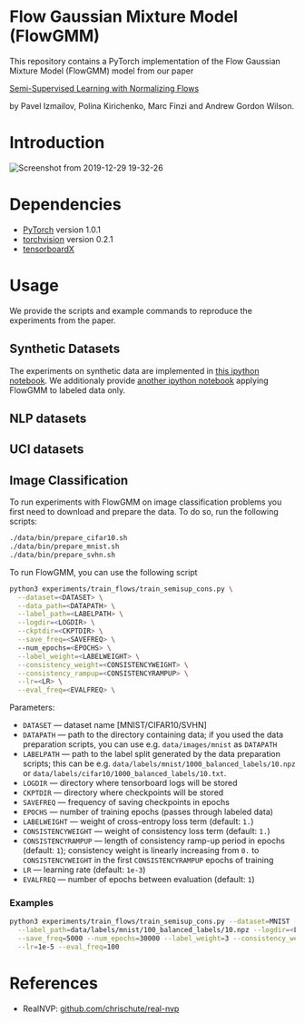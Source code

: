 # Flow Gaussian Mixture Model (FlowGMM)
This repository contains a PyTorch implementation of the Flow Gaussian Mixture Model (FlowGMM) model from our paper

[Semi-Supervised Learning with Normalizing Flows ](https://invertibleworkshop.github.io/accepted_papers/pdfs/INNF_2019_paper_28.pdf)

by Pavel Izmailov, Polina Kirichenko, Marc Finzi and Andrew Gordon Wilson.

# Introduction

![Screenshot from 2019-12-29 19-32-26](https://user-images.githubusercontent.com/14368801/71559657-fa771280-2a71-11ea-8deb-5b3b422c6c8f.png)


# Dependencies
* [PyTorch](http://pytorch.org/) version 1.0.1
* [torchvision](https://github.com/pytorch/vision/) version 0.2.1
* [tensorboardX](https://github.com/lanpa/tensorboardX)

# Usage

We provide the scripts and example commands to reproduce the experiments from the paper. 

## Synthetic Datasets

The experiments on synthetic data are implemented in [this ipython notebook](https://github.com/izmailovpavel/flow_ssl/blob/public/experiments/synthetic_data/synthetic.ipynb).
We additionaly provide [another ipython notebook](https://github.com/izmailovpavel/flow_ssl/blob/public/experiments/synthetic_data/synthetic-labeled-only.ipynb)
applying FlowGMM to labeled data only. 

## NLP datasets

## UCI datasets

## Image Classification

To run experiments with FlowGMM on image classification problems you first need to download and prepare the data.
To do so, run the following scripts:
```bash
./data/bin/prepare_cifar10.sh
./data/bin/prepare_mnist.sh
./data/bin/prepare_svhn.sh
```

To run FlowGMM, you can use the following script
```bash
python3 experiments/train_flows/train_semisup_cons.py \
  --dataset=<DATASET> \
  --data_path=<DATAPATH> \
  --label_path=<LABELPATH> \
  --logdir=<LOGDIR> \
  --ckptdir=<CKPTDIR> \
  --save_freq=<SAVEFREQ> \ 
  --num_epochs=<EPOCHS> \
  --label_weight=<LABELWEIGHT> \
  --consistency_weight=<CONSISTENCYWEIGHT> \
  --consistency_rampup=<CONSISTENCYRAMPUP> \
  --lr=<LR> \
  --eval_freq=<EVALFREQ> \
```
Parameters:

* ```DATASET``` &mdash; dataset name [MNIST/CIFAR10/SVHN]
* ```DATAPATH``` &mdash; path to the directory containing data; if you used the data preparation scripts, you can use e.g. `data/images/mnist` as `DATAPATH`
* ```LABELPATH``` &mdash; path to the label split generated by the data preparation scripts; this can be e.g. `data/labels/mnist/1000_balanced_labels/10.npz` or `data/labels/cifar10/1000_balanced_labels/10.txt`.
* ```LOGDIR``` &mdash; directory where tensorboard logs will be stored
* ```CKPTDIR``` &mdash; directory where checkpoints will be stored
* ```SAVEFREQ``` &mdash; frequency of saving checkpoints in epochs
* ```EPOCHS``` &mdash; number of training epochs (passes through labeled data)
* ```LABELWEIGHT``` &mdash; weight of cross-entropy loss term (default: `1.`)
* ```CONSISTENCYWEIGHT``` &mdash; weight of consistency loss term (default: `1.`)
* ```CONSISTENCYRAMPUP``` &mdash; length of consistency ramp-up period in epochs (default: `1`); consistency weight is linearly increasing from  `0.` to `CONSISTENCYWEIGHT` in the first `CONSISTENCYRAMPUP` epochs of training
* ```LR``` &mdash; learning rate (default: `1e-3`)
* ```EVALFREQ``` &mdash; number of epochs between evaluation (default: `1`)


### Examples

```bash
python3 experiments/train_flows/train_semisup_cons.py --dataset=MNIST --data_path=data/images/mnist/ \
  --label_path=data/labels/mnist/100_balanced_labels/10.npz --logdir=<LOGDIR> --ckptdir=<CKPTDIR> \
  --save_freq=5000 --num_epochs=30000 --label_weight=3 --consistency_weight=1. --consistency_rampup=1000 \
  --lr=1e-5 --eval_freq=100 
```

# References

* RealNVP: [github.com/chrischute/real-nvp](https://github.com/chrischute/real-nvp)

